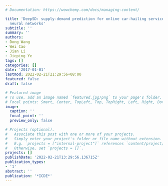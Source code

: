 ```yaml
---
# Documentation: https://wowchemy.com/docs/managing-content/

title: 'DeepSD: supply-demand prediction for online car-hailing services using deep
  neural networks'
subtitle: ''
summary: ''
authors:
- Dong Wang
- Wei Cao
- Jian Li
- Jieping Ye
tags: []
categories: []
date: '2017-01-01'
lastmod: 2022-02-21T21:29:56+08:00
featured: false
draft: false

# Featured image
# To use, add an image named `featured.jpg/png` to your page's folder.
# Focal points: Smart, Center, TopLeft, Top, TopRight, Left, Right, BottomLeft, Bottom, BottomRight.
image:
  caption: ''
  focal_point: ''
  preview_only: false

# Projects (optional).
#   Associate this post with one or more of your projects.
#   Simply enter your project's folder or file name without extension.
#   E.g. `projects = ["internal-project"]` references `content/project/deep-learning/index.md`.
#   Otherwise, set `projects = []`.
projects: []
publishDate: '2022-02-21T13:29:56.136715Z'
publication_types:
- '1'
abstract: ''
publication: '*ICDE*'
---
```

